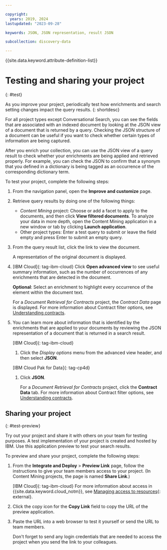 ```yaml
---

copyright:
  years: 2019, 2024
lastupdated: "2023-09-28"

keywords: JSON, JSON representation, result JSON

subcollection: discovery-data

---
```


{{site.data.keyword.attribute-definition-list}}

# Testing and sharing your project
{: #test}

As you improve your project, periodically test how enrichments and search setting changes impact the query results.
{: shortdesc}

For all project types except Conversational Search, you can see the fields that are associated with an indexed document by looking at the JSON view of a document that is returned by a query. Checking the JSON structure of a document can be useful if you want to check whether certain types of information are being captured.

After you enrich your collection, you can use the JSON view of a query result to check whether your enrichments are being applied and retrieved properly. For example, you can check the JSON to confirm that a synonym that you defined in a dictionary is being tagged as an occurrence of the corresponding dictionary term.

To test your project, complete the following steps:

1.  From the navigation panel, open the **Improve and customize** page.
1.  Retrieve query results by doing one of the following things:

    -   *Content Mining* project: Choose or add a facet to apply to the documents, and then click **View filtered documents**. To analyze your data in more depth, open the Content Mining application in a new window or tab by clicking **Launch application**.
    -   Other project types: Enter a test query to submit or leave the field empty and press Enter to submit an empty query.
1.  From the query result list, click the link to view the document.

    A representation of the original document is displayed. 
    
1.  [IBM Cloud]{: tag-ibm-cloud} Click **Open advanced view** to see useful summary information, such as the number of occurrences of any enrichments that are detected in the document.

    **Optional**: Select an enrichment to highlight every occurrence of the element within the document text.

    For a *Document Retrieval for Contracts* project, the *Contract Data* page is displayed. For more information about Contract filter options, see [Understanding contracts](/docs/discovery-data?topic=discovery-data-contracts-schema#contracts-elements).

1.  You can learn more about information that is identified by the enrichments that are applied to your documents by reviewing the JSON representation of a document that is returned in a search result.

    [IBM Cloud]{: tag-ibm-cloud}

      1.  Click the *Display options* menu from the advanced view header, and then select **JSON**.

    [IBM Cloud Pak for Data]{: tag-cp4d}

      1.  Click **JSON**.

          For a *Document Retrieval for Contracts* project, click the **Contract Data** tab. For more information about Contract filter options, see [Understanding contracts](/docs/discovery-data?topic=discovery-data-contracts-schema#contracts-elements).

## Sharing your project
{: #test-preview}

Try out your project and share it with others on your team for testing purposes. A test implementation of your project is created and hosted by IBM. Use this application preview to test your search results.

To preview and share your project, complete the following steps:

1.  From the **Integrate and Deploy** > **Preview Link** page, follow the instructions to give your team members access to your project. (In Content Mining projects, the page is named **Share Link**.)

    [IBM Cloud]{: tag-ibm-cloud} For more information about access in {{site.data.keyword.cloud_notm}}, see [Managing access to resources](/docs/account?topic=account-assign-access-resources&interface=ui){: external}.

1.  Click the copy icon for the **Copy Link** field to copy the URL of the preview application.

1.  Paste the URL into a web browser to test it yourself or send the URL to team members.

    Don't forget to send any login credentials that are needed to access the project when you send the link to your colleagues.
